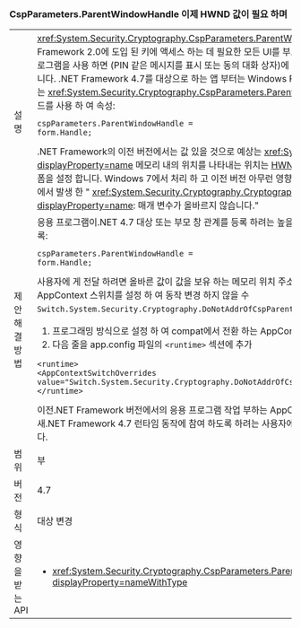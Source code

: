 ### <a name="cspparametersparentwindowhandle-now-expects-hwnd-value"></a>CspParameters.ParentWindowHandle 이제 HWND 값이 필요 하며

|   |   |
|---|---|
|설명|<xref:System.Security.Cryptography.CspParameters.ParentWindowHandle> 값,.NET Framework 2.0에 도입 된 키에 액세스 하는 데 필요한 모든 UI를 부모 창 핸들 값을 등록 하는 응용 프로그램을 사용 하면 (PIN 같은 메시지를 표시 또는 동의 대화 상자)에 지정된 된 창의 모달 하위로 열립니다. .NET Framework 4.7를 대상으로 하는 앱 부터는 Windows Forms 응용 프로그램을 설정할 수는 <xref:System.Security.Cryptography.CspParameters.ParentWindowHandle> 다음과 같은 코드를 사용 하 여 속성:<pre><code class="language-C#">cspParameters.ParentWindowHandle = form.Handle;&#13;&#10;</code></pre>.NET Framework의 이전 버전에서는 값 있을 것으로 예상는 <xref:System.IntPtr?displayProperty=name> 메모리 내의 위치를 나타내는 위치는 [HWND](https://msdn.microsoft.com/library/windows/desktop/aa383751.aspx#HWND) 내 상주 하는 값입니다. 이 속성 폼을 설정 합니다. Windows 7에서 처리 하 고 이전 버전 아무런 영향이 있지만 Windows 8 이상 버전에서 발생 한 &quot; <xref:System.Security.Cryptography.CryptographicException?displayProperty=name>: 매개 변수가 올바르지 않습니다.&quot;|
|제안 해결 방법|응용 프로그램이.NET 4.7 대상 또는 부모 창 관계를 등록 하려는 높을수록 간소화 된 형식을 사용 하도록:<pre><code class="language-C#">cspParameters.ParentWindowHandle = form.Handle;&#13;&#10;</code></pre>사용자에 게 전달 하려면 올바른 값이 값을 보유 하는 메모리 위치 주소 되었음을 확인 된 <code>form.Handle</code> AppContext 스위치를 설정 하 여 동작 변경 하지 않을 수 <code>Switch.System.Security.Cryptography.DoNotAddrOfCspParentWindowHandle</code> 를 <code>true</code>합니다.<ol><li>프로그래밍 방식으로 설정 하 여 compat에서 전환 하는 AppContext 설명 된 대로 [여기](http://blogs.msdn.com/b/dotnet/archive/2015/04/29/net-announcements-at-build-2015.aspx#dotnet46)</li><li>다음 줄을 app.config 파일의 <code>&lt;runtime&gt;</code> 섹션에 추가</li></ol><pre><code class="language-xml">&lt;runtime&gt;&#13;&#10;&lt;AppContextSwitchOverrides value=&quot;Switch.System.Security.Cryptography.DoNotAddrOfCspParentWindowHandle=true&quot;/&gt;&#13;&#10;&lt;/runtime&gt;&#13;&#10;</code></pre>이전.NET Framework 버전에서의 응용 프로그램 작업 부하는 AppContext를 설정할 수 있습니다 때 새.NET Framework 4.7 런타임 동작에 참여 하도록 하려는 사용자에 게로 전환 하는 반면 <code>false</code>합니다.|
|범위|부|
|버전|4.7|
|형식|대상 변경|
|영향을 받는 API|<ul><li><xref:System.Security.Cryptography.CspParameters.ParentWindowHandle?displayProperty=nameWithType></li></ul>|

